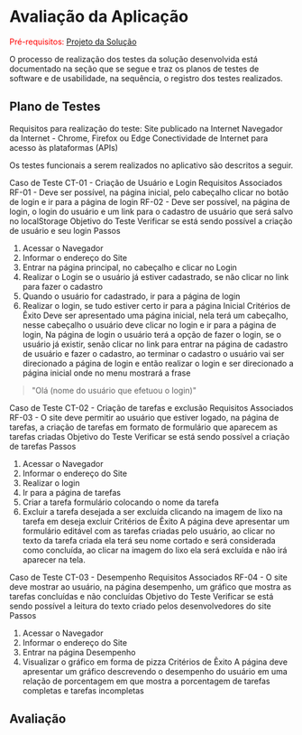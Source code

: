 # Avaliação da Aplicação

<span style="color:red">Pré-requisitos: <a href="6-Implementação.md"> Projeto da Solução</a></span>


O processo de realização dos testes da solução desenvolvida está documentado na seção que se segue e traz os planos de testes de software e de usabilidade, na sequência, o registro dos testes realizados.

## Plano de Testes

Requisitos para realização do teste:
Site publicado na Internet
Navegador da Internet - Chrome, Firefox ou Edge
Conectividade de Internet para acesso às plataformas (APIs)

Os testes funcionais a serem realizados no aplicativo são descritos a seguir.

Caso de Teste
CT-01 - Criação de Usuário e Login
Requisitos Associados
RF-01 - Deve ser possível, na página inicial, pelo cabeçalho clicar no botão de login e 
ir para a página de login
RF-02 - Deve ser possível, na página de login, o login do usuário e 
um link para o cadastro de usuário que será salvo no localStorage
Objetivo do Teste
Verificar se está sendo possível a criação de usuário e seu login
Passos
1) Acessar o Navegador
2) Informar o endereço do Site
3) Entrar na página principal, no cabeçalho e clicar no Login
4) Realizar o Login se o usuário já estiver cadastrado, se não clicar no link para fazer o cadastro
5) Quando o usuário for cadastrado, ir para a página de login
6) Realizar o login, se tudo estiver certo ir para a página Inicial
Critérios de Êxito
Deve ser apresentado uma página inicial, nela terá um cabeçalho,
nesse cabeçalho o usuário deve clicar no login e ir para a página de login,
Na página de login o usuário terá a opção de fazer o login, se o usuário já existir,
senão clicar no link para entrar na página de cadastro de usuário e fazer o cadastro,
ao terminar o cadastro o usuário vai ser direcionado a página de login
e então realizar o login e ser direcionado a página inicial onde no menu mostrará a frase 
> "Olá (nome do usuário que efetuou o login)"

Caso de Teste
CT-02 - Criação de tarefas e exclusão
Requisitos Associados
RF-03 - O site deve permitir ao usuário que estiver logado, na página de tarefas, a criação de tarefas em formato de formulário que aparecem as tarefas
criadas
Objetivo do Teste
Verificar se está sendo possível a criação de tarefas
Passos
1) Acessar o Navegador
2) Informar o endereço do Site
3) Realizar o login
4) Ir para a página de tarefas
5) Criar a tarefa formulário colocando o nome da tarefa
6) Excluir a tarefa desejada a ser excluída clicando na imagem de lixo na tarefa em deseja excluir
Critérios de Êxito
A página deve apresentar um formulário editável com as tarefas criadas pelo usuário,
ao clicar no texto da tarefa criada ela terá seu nome cortado e será considerada como concluída,
ao clicar na imagem do lixo ela será excluída e não irá aparecer na tela.

Caso de Teste
CT-03 - Desempenho
Requisitos Associados
RF-04 - O site deve mostrar ao usuário, na página desempenho, um gráfico que mostra as tarefas concluídas e não concluídas
Objetivo do Teste
Verificar se está sendo possível a leitura do texto criado pelos desenvolvedores do site
Passos
1) Acessar o Navegador
2) Informar o endereço do Site
3) Entrar na página Desempenho
4) Visualizar o gráfico em forma de pizza
Critérios de Êxito
A página deve apresentar um gráfico descrevendo o desempenho do usuário 
em uma relação de porcentagem em que mostra a porcentagem de tarefas completas e tarefas incompletas


## Avaliação

